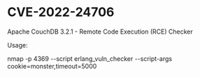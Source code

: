 # CVE-2022-24706
Apache CouchDB 3.2.1 - Remote Code Execution (RCE) Checker

Usage:

nmap -p 4369 --script erlang_vuln_checker --script-args cookie=monster,timeout=5000
